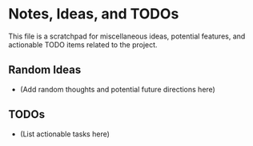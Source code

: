 # Notes, Ideas, and TODOs

This file is a scratchpad for miscellaneous ideas, potential features, and actionable TODO items related to the project.

## Random Ideas

*   (Add random thoughts and potential future directions here)

## TODOs

*   (List actionable tasks here) 